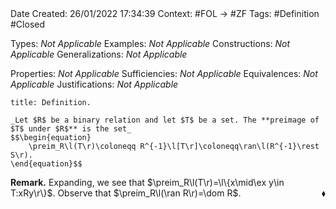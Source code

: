 <br />
<br />

Date Created: 26/01/2022 17:34:39
Context: #FOL $\to$ #ZF
Tags: #Definition #Closed 

Types: _Not Applicable_
Examples: _Not Applicable_ 
Constructions: _Not Applicable_
Generalizations: _Not Applicable_

Properties: _Not Applicable_
Sufficiencies: _Not Applicable_
Equivalences: _Not Applicable_
Justifications: _Not Applicable_

``` ad-Definition
title: Definition.

_Let $R$ be a binary relation and let $T$ be a set. The **preimage of $T$ under $R$** is the set_
$$\begin{equation}
    \preim_R\l(T\r)\coloneqq R^{-1}\l[T\r]\coloneqq\ran\l(R^{-1}\rest S\r).
\end{equation}$$

```

**Remark.** Expanding, we see that $\preim_R\l(T\r)=\l\{x\mid\ex y\in T:xRy\r\}$. Observe that $\preim_R\l(\ran R\r)=\dom R$.<span style="float:right;">$\blacklozenge$</span>
